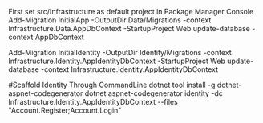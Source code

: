 First set src/Infrastructure as default project in Package Manager Console
Add-Migration InitialApp -OutputDir Data/Migrations -context Infrastructure.Data.AppDbContext -StartupProject Web
update-database -context AppDbContext

Add-Migration InitialIdentity -OutputDir Identity/Migrations -context Infrastructure.Identity.AppIdentityDbContext -StartupProject Web
update-database -context Infrastructure.Identity.AppIdentityDbContext

#Scaffold Identity Through CommandLine
dotnet tool install -g dotnet-aspnet-codegenerator
dotnet aspnet-codegenerator identity -dc Infrastructure.Identity.AppIdentityDbContext --files "Account.Register;Account.Login"
